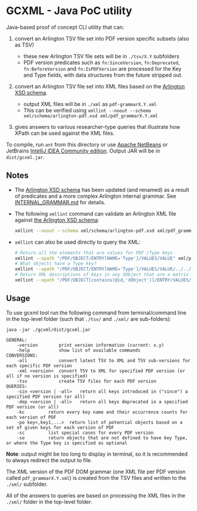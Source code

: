 # GCXML - Java PoC utility

Java-based proof of concept CLI utility that can:

1. convert an Arlington TSV file set into PDF version specific subsets (also as TSV)
    - these new Arlington TSV file sets will be in `./tsv/X.Y` subfolders
    - PDF version predicates such as `fn:SinceVersion`, `fn:Deprecated`, `fn:BeforeVersion` and `fn:IsPDFVersion` are processed for the Key and Type fields, with data structures from the future stripped out.

1. convert an Arlington TSV file set into XML files based on the [Arlington XSD schema](/xml/schema/arlington-pdf.xsd).
    - output XML files will be in `./xml` as `pdf-grammarX.Y.xml`
    - This can be verified using `xmllint --noout --schema xml/schema/arlington-pdf.xsd xml/pdf_grammarX.Y.xml`

1. gives answers to various researcher-type queries that illustrate how XPath can be used against the XML files.

To compile, run `ant` from this directory or use [Apache NetBeans](https://netbeans.apache.org/) or JetBrains [IntelliJ IDEA Community edition](https://www.jetbrains.com/idea/). Output JAR will be in `dist/gcxml.jar`.

## Notes

- The [Arlington XSD schema](/xml/schema/arlington-pdf.xsd) has been updated (and renamed) as a result of predicates and a more complex Arlington internal grammar. See [INTERNAL_GRAMMAR.md](../INTERNAL_GRAMMAR.md) for details.

- The following `xmllint` command can validate an Arlington XML file against [the Arlington XSD schema](/xml/schema/arlington-pdf.xsd):
    ```bash
    xmllint --noout --schema xml/schema/arlington-pdf.xsd xml/pdf_grammarX.Y.xml
    ```

- `xmllint` can also be used directly to query the XML:
    ```bash
    # Return all the elements that are values for PDF /Type keys
    xmllint --xpath "/PDF/OBJECT/ENTRY[NAME='Type']/VALUES/VALUE" xml/pdf_grammarX.Y.xml
    # What objects have a Type key?
    xmllint --xpath "/PDF/OBJECT/ENTRY[NAME='Type']/VALUES/VALUE/../../../@id" xml/pdf_grammarX.Y.xml
    # Return XML descriptions of keys in any XObject that are a matrix or rectangle
    xmllint --xpath "/PDF/OBJECT[contains(@id,'XObject')]/ENTRY/VALUES/VALUE[@type='matrix' or @type='rectangle']/../parent::node()" xml/pdf_grammarX.Y.xml
    ```

## Usage

To use gcxml tool run the following command from terminal/command line in the top-level folder (such that `./tsv/` and `./xml/` are sub-folders):

```
java -jar ./gcxml/dist/gcxml.jar

GENERAL:
    -version        print version information (current: x.y)
    -help           show list of available commands
CONVERSIONS:
    -all            convert latest TSV to XML and TSV sub-versions for each specific PDF version
    -xml <version>  convert TSV to XML for specified PDF version (or all if no version is specified)
    -tsv            create TSV files for each PDF version
QUERIES:
    -sin <version | -all>   return all keys introduced in ("since") a specified PDF version (or all)
    -dep <version | -all>   return all keys deprecated in a specified PDF version (or all)
    -kc         return every key name and their occurrence counts for each version of PDF
    -po key<,key1,...>  return list of potential objects based on a set of given keys for each version of PDF
    -sc         list special cases for every PDF version
    -so         return objects that are not defined to have key Type, or where the Type key is specified as optional
```

**Note**: output might be too long to display in terminal, so it is recommended to always redirect the output to file.

The XML version of the PDF DOM grammar (one XML file per PDF version called `pdf_grammarX.Y.xml`) is created from the TSV files and written to the `./xml/` subfolder.

All of the answers to queries are based on processing the XML files in the `./xml/` folder in the top-level folder.
